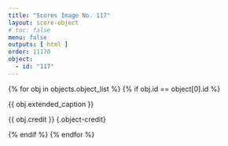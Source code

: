 ```yaml
---
title: "Scores Image No. 117"
layout: score-object
# toc: false
menu: false
outputs: [ html ]
order: 11170
object:
  - id: "117"
---
```


{% for obj in objects.object_list %}
{% if obj.id == object[0].id %}

{{ obj.extended_caption }}

{{ obj.credit }} {.object-credit}

{% endif %}
{% endfor %}
